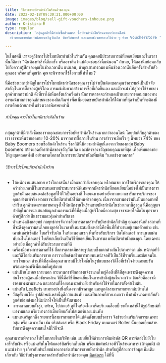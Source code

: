 ```yaml
---
title: วิธีการขายบัตรกํานัลในร้านค้าของคุณ
date: 2022-02-18T09:30:21.000+00:00
image: images/blog/sell-gift-vouchers-inhouse.png
author: Kristira-R
type: regular
description: 'กลุ่มลูกค้าที่มีกำลังซื้อส่วนมาก ซื้อบัตรกํานัลในร้านมากกว่าออนไลน์
  สร้างยอดขายบัตรกำนัลของขวัญวันเกิด วันคริสมาตส์ และนอกช่วงเทศกาลได้ง่าย ๆ ด้วย Voucherstore '

---
```

ในโพสต์นี้ เราจะดูวิธีการโปรโมทบัตรกํานัลในร้านกัน คุณเคยมีประสบการณ์ที่ยอดเยี่ยมและในเวลานั้นก็คิดว่า "ฉันต้องทําสิ่งนี้อีกครั้ง หรืออาจคิดว่าแม่ต้องชอบส่งนี้แน่นอน”  ถ้าเคย, ให้ลองนึกย้อนกลับไปถึงความรู้สึกของคุณในช่วงเวลานั้น แน่นอน, ถ้าคุณสามารถมองเห็นช่วงเวลานั้นอีกครั้งสําหรับตัวคุณเอง หรือคนที่คุณรัก คุณจะพิจารณาใช้โอกาสนี้ทำไหม?

นี่คือช่วงเวลาสําคัญในการโปรโมทบัตรกํานัลของคุณ เราไม่จําเป็นต้องบอกคุณว่าอารมณ์เป็นปัจจัยสําคัญในการซื้อของผู้บริโภค อารมณ์เชิงบวกสร้างการซื้อที่เกิดขึ้นเอง และมักจะนําไปสู่การใช้จ่ายของลูกค้ามากกว่าปกติ ดังที่เราได้เห็นครั้งแล้วครั้งเล่า นักการตลาดจะกําหนดเป้าหมายการตอบสนองทางอารมณ์มากกว่าคุณลักษณะของผลิตภัณฑ์ เพื่อเพิ่มยอดขายบัตรกํานัลให้ได้มากที่สุดจำเป็นที่จะต้องมีการเตือนด้วยภาพในช่วงเวลาพิเศษเหล่านี้

###### ทําไมคุณควรโปรโมทบัตรกํานัลในร้าน

กลุ่มลูกค้าทีมีกำลังซื้อของจากคุณชอบการซื้อบัตรกํานัลในร้านมากกว่าออนไลน์ โดยปกติกับลูกค้าของเรา เราจะเห็นว่ายอดขาย 10-20% มาจากการซื้อภายในร้าน การสํารวจเมื่อเร็ว ๆ นี้พบว่า 74% ของ Baby Boomers ชอบซื้อสินค้าในร้าน ซึ่งสถิตินี้มีความสําคัญเนื่องจากวัยของกลุ่ม Baby boomers สร้างยอดบัตรกำนัลของขวัญวันเกิด และบัตรของขวัญขอบคุณมากที่สุด เพื่อเพิ่มยอดขายให้สูงสุดตลอดทั้งปี อย่าพลาดโอกาสในการขายบัตรกำนัลเพิ่มเติม “นอกช่วงเทศกาล”

###### วิธีการโปรโมทบัตรกํานัลในร้าน

* ให้พนักงานเสนอขาย คว้าโอกาสนั้น! เมื่อแขกกําลังขอบคุณ หรือชมเชย การให้บริการของคุณ ให้คว้าช่วงเวลานี้ในการเสนอขายประสบการณ์พิเศษจากบัตรกํานัลที่ยอดเยี่ยมนี้อย่างไม่เป็นทางการ ลูกค้ามักตอบสนองต่อข้อมูลที่ให้ไว้เป็นอย่างดี โดยเฉพาะอย่างยิ่งหากพวกเขารักการบริการของคุณอย่างแท้จริง พวกเขาจะซื้อบัตรกํานัลให้แทนคำขอบคุณ เนื่องจากเขามองว่ามันเป็นยอดขายที่เร่งรีบ ลูกค้าของเราหลายคนจูงใจให้พนักงานในร้านขายบัตรกํานัลในช่วงเวลานี้สูงสุด นี่คือกุญแจสําคัญในการนําเสนอข้อมูลผ่านอารมณ์ที่ดีที่สุดเมื่อผู้บริโภคมีความสุข เขาจะพอใจซื้อในทุกราคาด้วยรู้สึกว่าเป็นธรรมและคุ้มค่าสำหรับเขา
* ตําแหน่งเชิงกลยุทธ์ กลยุทธ์การจัดวางสื่อการตลาดสําหรับบัตรกํานัลก็สำคัญ คุณลองนึกถึงสถานที่ที่จะดึงดูดความสนใจของลูกค้าในเวลาที่เหมาะสมสิ่งเหล่านี้คือพื้นที่ที่ทํางานอยู่เสมอตัวอย่าง เช่น เคาน์เตอร์เช็คบิล ใบเสร็จรับเงิน ในห้องนอนแขก พื้นที่รอรับบริการ บิลโฟลเดอร์ การแนบแผ่นพับลงในโฟลเดอร์ ใบเรียกเก็บเงินเป็นวิธีที่ยอดเยี่ยมในการมองเห็นบัตรกํานัลของคุณ โดยเฉพาะอย่างยิ่งเมื่อลูกค้าได้รับประสบการณ์ที่ดี
* เครื่องมือทางการตลาดที่ใช้ สื่อการตลาดมีหลายรูปแบบซึ่งแตกต่างกันไปตามราคา เช่น หน้าจอทีวีและวิดีโอส่งเสริมการขาย การวางสื่อส่งเสริมการขายบนหน้าจอทีวีเป็นวิธีที่ราบรื่นและชัดเจนในการโฆษณา ส่วนที่ดีที่สุดคือคุณสามารถมีโปรโมชั่นในรูปแบบของวิดีโอที่เข้าใจง่ายและขบขันพร้อมเพลงฟรีเพื่อผลเต็มรูปแบบ
* แผ่นป้ายโฆษณาภายนอก กระดานกราฟิกกลางแจ้งขนาดใหญ่คือสิ่งที่ดีที่สุดเพราะดึงดูดความสนใจของผู้คนเมื่อขับรถผ่าน วิธีนี้คือวิธีที่ยอดเยี่ยมในการเข้าถึงผู้ชมในวงกว้าง ข้อเสียคืออาจมีราคาแพงตามขนาด และสถานที่โดยเฉพาะอย่างยิ่งสําหรับค่าใช้จ่ายในการตั้งค่าเริ่มต้น
* แผ่นพับ Leaflets เหมาะอย่างยิ่งเนื่องจากมีราคาถูก และลูกค้าสามารถพกพากลับบ้านได้
* วัสดุตั้งบนโต๊ะ รูปลักษณ์เหล่านี้ดูดีกว่าแผ่นพับ และเป็นภาพที่สวยงามกว่า ยิ่งถ้ามีขนาดเท่ากับตัวลูกค้าย่อมส่งผลโน้มน้าวใจให้เป็นที่จับตามอง
* การตลาดแบบตั้งสูง, เฟรม, โปสเตอร์ ดูดีในห้องโถงหรือบริเวณล็อบบี้ ขาตั้งเหล่านี้ให้รูปลักษณ์ที่เงางามและเพรียวบางกว่าเมื่อเทียบกับโปสเตอร์และแผ่นพับ
* แบนเนอร์ลูกกลิ้ง รายการนี้สามารถพกพาได้แต่ติดตั้งแบบชั่วคราว จึงช่วยส่งเสริมกิจกรรมเฉพาะกลุ่ม หรือ เฉพาะวัน เช่น คริสต์มาส หรือ Black Friday แบนเนอร์ Roller นั้นยอดเยี่ยมสําหรับการดึงดูดความสนใจมีไว้ก็จะดี

คุณสามารถพิจารณาโปรโมทภายในบริษัท เช่น แบบยื่นให้ด้วยการพิมพ์รหัส QR การจัดส่งไปยังใบเสร็จรับเงิน หรือแผ่นพับในโฟลเดอร์บิลเรียกเก็บเงิน หรือแม้แต่หน้าจอทีวีในร้านอาหาร (ถ้าคุณมี) คําแนะนําง่าย ๆ เกี่ยวกับประโยชน์ของการส่งเสริมการขายบัตรกํานัล สําหรับผู้ที่ต้องการข้อมูลเพิ่มเติมเกี่ยวกับ วิธีปรับปรุงการตลาดสําหรับบัตรกํานัลของคุณ [ติดต่อเรา](contact/) ได้ที่นี่
